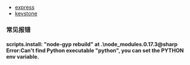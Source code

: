 * [express](21express.md)
* [keystone]()



### 常见报错

#### scripts.install: "node-gyp rebuild" at .\node_modules\.0.17.3@sharp   Error:Can't find Python executable "python", you can set the PYTHON env variable.

